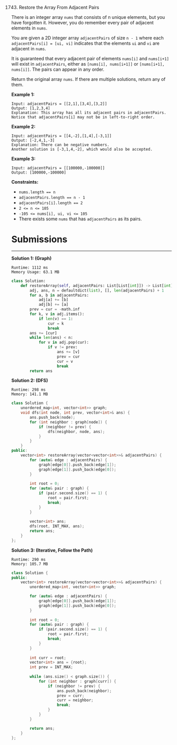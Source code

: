 1743. Restore the Array From Adjacent Pairs

There is an integer array `nums` that consists of n unique elements, but you have forgotten it. However, you do remember every pair of adjacent elements in `nums`.

You are given a 2D integer array `adjacentPairs` of size `n - 1` where each `adjacentPairs[i] = [ui, vi]` indicates that the elements `ui` and `vi` are adjacent in `nums`.

It is guaranteed that every adjacent pair of elements `nums[i]` and `nums[i+1]` will exist in `adjacentPairs`, either as `[nums[i], nums[i+1]]` or `[nums[i+1], nums[i]]`. The pairs can appear in any order.

Return the original array `nums`. If there are multiple solutions, return any of them.

 

**Example 1:**
```
Input: adjacentPairs = [[2,1],[3,4],[3,2]]
Output: [1,2,3,4]
Explanation: This array has all its adjacent pairs in adjacentPairs.
Notice that adjacentPairs[i] may not be in left-to-right order.
```

**Example 2:**
```
Input: adjacentPairs = [[4,-2],[1,4],[-3,1]]
Output: [-2,4,1,-3]
Explanation: There can be negative numbers.
Another solution is [-3,1,4,-2], which would also be accepted.
```

**Example 3:**
```
Input: adjacentPairs = [[100000,-100000]]
Output: [100000,-100000]
```

**Constraints:**

* `nums.length == n`
* `adjacentPairs.length == n - 1`
* `adjacentPairs[i].length == 2`
* `2 <= n <= 105`
* `-105 <= nums[i], ui, vi <= 105`
* There exists some `nums` that has `adjacentPairs` as its pairs.

# Submissions
---
**Solution 1: (Graph)**
```
Runtime: 1112 ms
Memory Usage: 63.1 MB
```
```python
class Solution:
    def restoreArray(self, adjacentPairs: List[List[int]]) -> List[int]:
        adj, ans, n = defaultdict(list), [], len(adjacentPairs) + 1
        for a, b in adjacentPairs:
            adj[a] += [b]
            adj[b] += [a]
        prev = cur = -math.inf
        for k, v in adj.items():
            if len(v) == 1:
                cur = k
                break
        ans += [cur]   
        while len(ans) < n:
            for v in adj.pop(cur):
                if v != prev:
                    ans += [v]
                    prev = cur
                    cur = v
                    break
        return ans
```

**Solution 2: (DFS)**
```
Runtime: 298 ms
Memory: 141.1 MB
```
```c++
class Solution {
    unordered_map<int, vector<int>> graph;
    void dfs(int node, int prev, vector<int>& ans) {
        ans.push_back(node);
        for (int neighbor : graph[node]) {
            if (neighbor != prev) {
                dfs(neighbor, node, ans);
            }
        }
    }
public:
    vector<int> restoreArray(vector<vector<int>>& adjacentPairs) {
        for (auto& edge : adjacentPairs) {
            graph[edge[0]].push_back(edge[1]);
            graph[edge[1]].push_back(edge[0]);
        }
        
        int root = 0;
        for (auto& pair : graph) {
            if (pair.second.size() == 1) {
                root = pair.first;
                break;
            }
        }
        
        vector<int> ans;
        dfs(root, INT_MAX, ans);
        return ans;
    }
};
```

**Solution 3: (Iterative, Follow the Path)**
```
Runtime: 290 ms
Memory: 105.7 MB
```
```c++
class Solution {
public:
    vector<int> restoreArray(vector<vector<int>>& adjacentPairs) {
        unordered_map<int, vector<int>> graph;

        for (auto& edge : adjacentPairs) {
            graph[edge[0]].push_back(edge[1]);
            graph[edge[1]].push_back(edge[0]);
        }
        
        int root = 0;
        for (auto& pair : graph) {
            if (pair.second.size() == 1) {
                root = pair.first;
                break;
            }
        }
        
        int curr = root;
        vector<int> ans = {root};
        int prev = INT_MAX;
        
        while (ans.size() < graph.size()) {
            for (int neighbor : graph[curr]) {
                if (neighbor != prev) {
                    ans.push_back(neighbor);
                    prev = curr;
                    curr = neighbor;
                    break;
                }
            }
        }

        return ans;
    }
};
```
